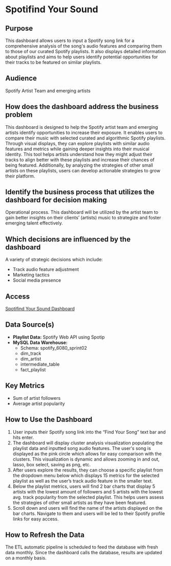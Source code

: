 # Spotifind Your Sound

## Purpose
This dashboard allows users to input a Spotify song link for a comprehensive analysis of the song's audio features and comparing them to those of our curated Spotify playlists. It also displays detailed information about playlists and aims to help users identify potential opportunities for their tracks to be featured on similar playlists.

## Audience
Spotify Artist Team and emerging artists

## How does the dashboard address the business problem
This dashboard is designed to help the Spotify artist team and emerging artists identify opportunities to increase their exposure. It enables users to compare their music with selected curated and algorithmic Spotify playlists. Through visual displays, they can explore playlists with similar audio features and metrics while gaining deeper insights into their musical identity. This tool helps artists understand how they might adjust their tracks to align better with these playlists and increase their chances of being featured. Additionally, by analyzing the strategies of other small artists on these playlists, users can develop actionable strategies to grow their platform.

## Identify the business process that utilizes the dashboard for decision making
Operational process. This dashboard will be utilized by the artist team to gain better insights on their clients’ (artists) music to strategize and foster emerging talent effectively.

## Which decisions are influenced by the dashboard
A variety of strategic decisions which include:
- Track audio feature adjustment
- Marketing tactics
- Social media presence

## Access
[Spotifind Your Sound Dashboard](https://spotifind.streamlit.app/)

## Data Source(s)
- **Playlist Data:** Spotify Web API using Spotip
- **MySQL Data Warehouse:**
  - Schema: spotify_6080_sprint02
  - dim_track
  - dim_artist
  - intermediate_table
  - fact_playlist

## Key Metrics
- Sum of artist followers
- Average artist popularity

## How to Use the Dashboard
1. User inputs their Spotify song link into the “Find Your Song” text bar and hits enter.
2. The dashboard will display cluster analysis visualization populating the playlist data and inputted song audio features. The user's song is displayed as the pink circle which allows for easy comparison with the clusters. This visualization is dynamic and allows zooming in and out, lasso, box select, saving as png, etc.
3. After users explore the results, they can choose a specific playlist from the dropdown menu below which displays 15 metrics for the selected playlist as well as the user’s track audio feature in the smaller text.
4. Below the playlist metrics, users will find 2 bar charts that display 5 artists with the lowest amount of followers and 5 artists with the lowest avg. track popularity from the selected playlist. This helps users assess the strategies of other small artists as they have been featured.
5. Scroll down and users will find the name of the artists displayed on the bar charts. Navigate to them and users will be led to their Spotify profile links for easy access.

## How to Refresh the Data
The ETL automatic pipeline is scheduled to feed the database with fresh data monthly. Since the dashboard calls the database, results are updated on a monthly basis.
